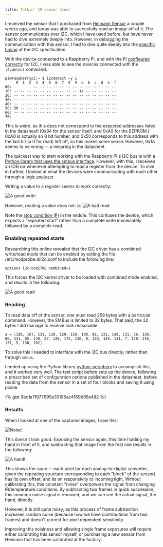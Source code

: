 ```yaml
---
title: Talkin' IR sensor blues
---
```


I received the sensor that I purchased from [Heimann Sensor](http://www.heimannsensor.com/) a couple weeks ago, and today was able to succesfully read an image off of it. The sensor communicates over I2C, which I have used before, but have never had to dive extremely deeply into. However, in debugging the communication with this sensor, I had to dive quite deeply into the [specific timing](http://www.ti.com/lit/an/slva704/slva704.pdf) of the I2C specification.

With the device connected to a Raspberry Pi, and with the Pi [configured correctly](https://learn.adafruit.com/adafruits-raspberry-pi-lesson-4-gpio-setup/configuring-i2c) for I2C, I was able to see the devices connected with the `i2cdetect` command.

```
pi@raspberrypi:~ $ i2cdetect -y 1
     0  1  2  3  4  5  6  7  8  9  a  b  c  d  e  f
00:          -- -- -- -- -- -- -- -- -- -- -- -- -- 
10: -- -- -- -- -- -- -- -- -- -- 1a -- -- -- -- -- 
20: -- -- -- -- -- -- -- -- -- -- -- -- -- -- -- -- 
30: -- -- -- -- -- -- -- -- -- -- -- -- -- -- -- -- 
40: -- -- -- -- -- -- -- -- -- -- -- -- -- -- -- -- 
50: 50 -- -- -- -- -- -- -- -- -- -- -- -- -- -- -- 
60: -- -- -- -- -- -- -- -- -- -- -- -- -- -- -- -- 
70: -- -- -- -- -- -- -- --       
```

This is weird, as this does not correspond to the expected addresses listed in the datasheet! (0x34 for the sensor itself, and 0xA0 for the EEPROM.) 0xA0 is actually an 8 bit number, and 0x50 corresponds to this address with the last bit (a 0 for read) left off, so this makes some sense. However, 0x1A seems to be wrong -- a mispring in the datasheet.

The quickest way to start working with the Raspberry Pi's I2C bus is with a [Python library that uses the smbus interface](http://www.raspberry-projects.com/pi/programming-in-python/i2c-programming-in-python/using-the-i2c-interface-2
). However, with this, I received an IOError whenever attempting to read a register from the device. To dive in further, I looked at what the devices were communicating with each other through a [logic analyzer](http://www.dreamsourcelab.com/).

Writing a value to a register seems to work correctly:

![A good write]({{site.baseurl}}/images/2016-10-24/1.png)

However, reading a value does not:
￼
![A bad read]({{site.baseurl}}/images/2016-10-24/2.png)

Note the [stop condition (P)](http://www.esacademy.com/en/library/technical-articles-and-documents/miscellaneous/i2c-bus/i2c-bus-events/start-and-stop-conditions.html) in the middle. This confuses the device, which expects a "repeated start" rather than a complete write immediately followed by a complete read.

### Enabling repeated starts

Researching this online revealed that the I2C driver has a combined write/read mode that can be enabled by editing the file /etc/modprobe.d/i2c.conf to include the following line:

```
options i2c-bcm2708 combined=1
```

This forces the I2C kernel driver to be loaded with combined mode enabled, and results in the following:

![A good read]({{site.baseurl}}/images/2016-10-24/3.png)

### Reading 

To read data off of the sensor, one must read 258 bytes with a particular command. However, the SMBus is limited to 32 bytes. That said, the 32 bytes I did manage to receive look reasonable.

```
a = [126, 167, 131, 110, 129, 159, 130, 92, 131, 143, 131, 26, 130, 80, 131, 85, 130, 87, 128, 174, 130, 9, 130, 149, 131, 7, 130, 210, 131, 5, 130, 202]
```

To solve this I needed to interface with the I2C bus directly, rather than through `smbus`.

I ended up using the Python library [python-periphery](https://python-periphery.readthedocs.io/en/latest/) to accomplish this, and it worked very well. The test script before sets up the device, following a prescribed set of configuration options published in the datasheet, before reading the data from the sensor in a set of four blocks and saving it using pickle.

{% gist 9ec1a7f977695e35196ac4169b85e492 %}

### Results

When I looked at one of the captured images, I saw this:

![Noise!]({{site.baseurl}}/images/2016-10-26/noisy.png)

This doesn't look good. Exposing the sensor again, this time holding my hand in front of it, and subtracting that image from the first one results in the following:

![A hand!]({{site.baseurl}}/images/2016-10-26/hand.png)

This shows the issue -- each pixel (or each analog-to-digital converter, given the repeating structure corresponding to each "block" of the sensor) has its own offset, and its on responsivity to incoming light. Without calibrating this, this constant "noise" overpowers the signal from changing IR/temperature conditions. By subtracting two frames in quick succession, this common noise signal is removed, and we can see the actual signal, the hand, directly.

However, it is still quite noisy, as this process of frame subtraction increases random noise (because now we have contributions from two frames) and doesn't correct for pixel dependent sensitivity.

Improving this noisiness and allowing single frame exposures will require either calibrating this sensor myself, or purchasing a new sensor from Heimann that has been calibrated at the factory.